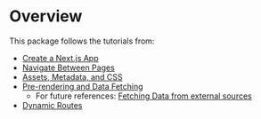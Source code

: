 # Overview

This package follows the tutorials from:

- [Create a Next.js App](https://nextjs.org/learn/basics/create-nextjs-app)
- [Navigate Between Pages](https://nextjs.org/learn/basics/navigate-between-pages)
- [Assets, Metadata, and CSS](https://nextjs.org/learn/basics/assets-metadata-css)
- [Pre-rendering and Data Fetching](https://nextjs.org/learn/basics/data-fetching)
  - For future references: [Fetching Data from external sources](https://nextjs.org/learn/basics/data-fetching/getstaticprops-details)
- [Dynamic Routes](https://nextjs.org/learn/basics/dynamic-routes)